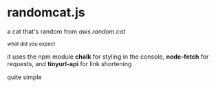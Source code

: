 # randomcat.js
a cat that's random from _aws.random.cat_

<small>what did you expect</small>

it uses the npm module __chalk__ for styling in the console, __node-fetch__ for requests, and __tinyurl-api__ for link shortening




















quite simple